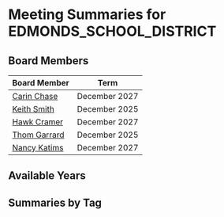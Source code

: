 # Meeting Summaries for EDMONDS_SCHOOL_DISTRICT

## Board Members

| Board Member       | Term           |
|--------------------|----------------|
| [Carin Chase](board_member_271.md) | December 2027 |
| [Keith Smith](board_member_272.md) | December 2025 |
| [Hawk Cramer](board_member_273.md) | December 2027 |
| [Thom Garrard](board_member_274.md) | December 2025 |
| [Nancy Katims](board_member_275.md) | December 2027 |

## Available Years

## Summaries by Tag
